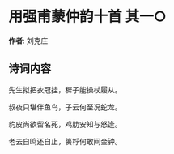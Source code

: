 # 用强甫蒙仲韵十首  其一○

**作者**: 刘克庄

## 诗词内容

先生拟把衣冠挂，穉子能操杖履从。

叔夜只堪伴鱼鸟，子云何至况蛇龙。

豹皮尚欲留名死，鸡肋安知与怒逢。

老去自鸣还自止，篑桴何敢间金钟。

